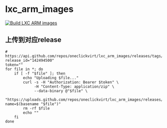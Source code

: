 # lxc_arm_images

[![Build LXC ARM images](https://github.com/oneclickvirt/lxc_arm_images/actions/workflows/main.yml/badge.svg)](https://github.com/oneclickvirt/lxc_arm_images/actions/workflows/main.yml)

## 上传到对应release

```
# https://api.github.com/repos/oneclickvirt/lxc_arm_images/releases/tags/ubuntu
release_id="142494500"
token=""
for file in *; do
    if [ -f "$file" ]; then
        echo "Uploading $file..."
        curl -s -H "Authorization: Bearer $token" \
             -H "Content-Type: application/zip" \
             --data-binary @"$file" \
             "https://uploads.github.com/repos/oneclickvirt/lxc_arm_images/releases/$release_id/assets?name=$(basename "$file")"
        rm -rf $file
        echo ""
    fi
done
```
